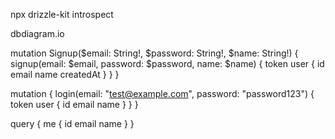 npx drizzle-kit introspect

dbdiagram.io

mutation Signup($email: String!, $password: String!, $name: String!) {
  signup(email: $email, password: $password, name: $name) {
    token
    user {
      id
      email
      name
      createdAt
    }
  }
}

mutation {
  login(email: "test@example.com", password: "password123") {
    token
    user {
      id
      email
      name
    }
  }
}

query {
  me {
    id
    email
    name
  }
} 